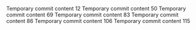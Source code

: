 Temporary commit content 12
Temporary commit content 50
Temporary commit content 69
Temporary commit content 83
Temporary commit content 86
Temporary commit content 106
Temporary commit content 115
